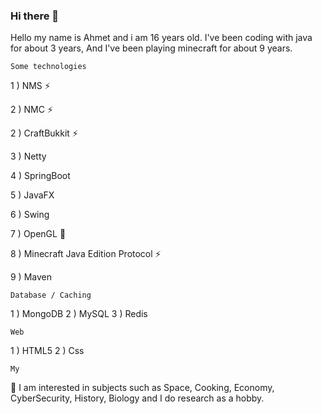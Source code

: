 ### Hi there 👋

Hello my name is Ahmet and i am 16 years old.
I've been coding with java for about 3 years, And I've been playing minecraft for about 9 years.

    
    Some technologies

1 ) NMS ⚡ 

2 ) NMC ⚡

2 ) CraftBukkit ⚡ 

3 ) Netty 

4 ) SpringBoot

5 ) JavaFX

6 ) Swing

7 ) OpenGL 🤔

8 ) Minecraft Java Edition Protocol ⚡

9 ) Maven

    Database / Caching
1 ) MongoDB
2 ) MySQL
3 ) Redis

    Web
1 ) HTML5
2 ) Css

    My

🔭 I am interested in subjects such as Space, Cooking, Economy, CyberSecurity, History, Biology and I do research as a hobby.
